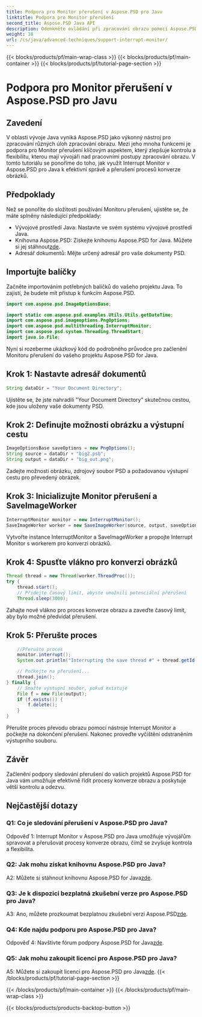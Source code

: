 ```yaml
---
title: Podpora pro Monitor přerušení v Aspose.PSD pro Javu
linktitle: Podpora pro Monitor přerušení
second_title: Aspose.PSD Java API
description: Odemkněte ovládání při zpracování obrazu pomocí Aspose.PSD pro Javu. Naučte se přerušovat procesy pro flexibilní pracovní postupy.
weight: 18
url: /cs/java/advanced-techniques/support-interrupt-monitor/
---
```


{{< blocks/products/pf/main-wrap-class >}}
{{< blocks/products/pf/main-container >}}
{{< blocks/products/pf/tutorial-page-section >}}

# Podpora pro Monitor přerušení v Aspose.PSD pro Javu

## Zavedení

V oblasti vývoje Java vyniká Aspose.PSD jako výkonný nástroj pro zpracování různých úloh zpracování obrazu. Mezi jeho mnoha funkcemi je podpora pro Monitor přerušení klíčovým aspektem, který zlepšuje kontrolu a flexibilitu, kterou mají vývojáři nad pracovními postupy zpracování obrazu. V tomto tutoriálu se ponoříme do toho, jak využít Interrupt Monitor v Aspose.PSD pro Java k efektivní správě a přerušení procesů konverze obrázků.

## Předpoklady

Než se ponoříte do složitosti používání Monitoru přerušení, ujistěte se, že máte splněny následující předpoklady:

- Vývojové prostředí Java: Nastavte ve svém systému vývojové prostředí Java.
-  Knihovna Aspose.PSD: Získejte knihovnu Aspose.PSD for Java. Můžete si jej stáhnout[zde](https://releases.aspose.com/psd/java/).
- Adresář dokumentů: Mějte určený adresář pro vaše dokumenty PSD.

## Importujte balíčky

Začněte importováním potřebných balíčků do vašeho projektu Java. To zajistí, že budete mít přístup k funkcím Aspose.PSD.

```java
import com.aspose.psd.ImageOptionsBase;

import static com.aspose.psd.examples.Utils.Utils.getDateTime;
import com.aspose.psd.imageoptions.PngOptions;
import com.aspose.psd.multithreading.InterruptMonitor;
import com.aspose.psd.system.Threading.ThreadStart;
import java.io.File;
```

Nyní si rozeberme ukázkový kód do podrobného průvodce pro začlenění Monitoru přerušení do vašeho projektu Aspose.PSD for Java.

## Krok 1: Nastavte adresář dokumentů

```java
String dataDir = "Your Document Directory";
```

Ujistěte se, že jste nahradili "Your Document Directory" skutečnou cestou, kde jsou uloženy vaše dokumenty PSD.

## Krok 2: Definujte možnosti obrázku a výstupní cestu

```java
ImageOptionsBase saveOptions = new PngOptions();
String source = dataDir + "big2.psb";
String output = dataDir + "big_out.png";
```

Zadejte možnosti obrázku, zdrojový soubor PSD a požadovanou výstupní cestu pro převedený obrázek.

## Krok 3: Inicializujte Monitor přerušení a SaveImageWorker

```java
InterruptMonitor monitor = new InterruptMonitor();
SaveImageWorker worker = new SaveImageWorker(source, output, saveOptions, monitor);
```

Vytvořte instance InterruptMonitor a SaveImageWorker a propojte Interrupt Monitor s workerem pro konverzi obrázků.

## Krok 4: Spusťte vlákno pro konverzi obrázků

```java
Thread thread = new Thread(worker.ThreadProc());
try {
    thread.start();
    // Přidejte časový limit, abyste umožnili potenciální přerušení
    Thread.sleep(3000);
```

Zahajte nové vlákno pro proces konverze obrazu a zaveďte časový limit, aby bylo možné předvídat přerušení.

## Krok 5: Přerušte proces

```java
    //Přerušte proces
    monitor.interrupt();
    System.out.println("Interrupting the save thread #" + thread.getId() + " at " + getDateTime().toString());

    // Počkejte na přerušení...
    thread.join();
} finally {
    // Smažte výstupní soubor, pokud existuje
    File f = new File(output);
    if (f.exists()) {
        f.delete();
    }
}
```

Přerušte proces převodu obrazu pomocí nástroje Interrupt Monitor a počkejte na dokončení přerušení. Nakonec proveďte vyčištění odstraněním výstupního souboru.

## Závěr

Začlenění podpory sledování přerušení do vašich projektů Aspose.PSD for Java vám umožňuje efektivně řídit procesy konverze obrazu a poskytuje větší kontrolu a odezvu.

## Nejčastější dotazy

### Q1: Co je sledování přerušení v Aspose.PSD pro Java?

Odpověď 1: Interrupt Monitor v Aspose.PSD pro Java umožňuje vývojářům spravovat a přerušovat procesy konverze obrazu, čímž se zvyšuje kontrola a flexibilita.

### Q2: Jak mohu získat knihovnu Aspose.PSD pro Java?

 A2: Můžete si stáhnout knihovnu Aspose.PSD for Java[zde](https://releases.aspose.com/psd/java/).

### Q3: Je k dispozici bezplatná zkušební verze pro Aspose.PSD pro Java?

 A3: Ano, můžete prozkoumat bezplatnou zkušební verzi Aspose.PSD[zde](https://releases.aspose.com/).

### Q4: Kde najdu podporu pro Aspose.PSD pro Java?

 Odpověď 4: Navštivte fórum podpory Aspose.PSD for Java[zde](https://forum.aspose.com/c/psd/34).

### Q5: Jak mohu zakoupit licenci pro Aspose.PSD pro Java?

A5: Můžete si zakoupit licenci pro Aspose.PSD pro Java[zde](https://purchase.aspose.com/buy).
{{< /blocks/products/pf/tutorial-page-section >}}

{{< /blocks/products/pf/main-container >}}
{{< /blocks/products/pf/main-wrap-class >}}

{{< blocks/products/products-backtop-button >}}
